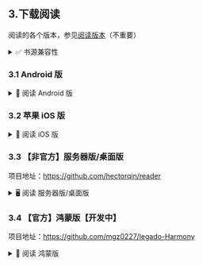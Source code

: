 ## 3.下载阅读
阅读的各个版本，参见[阅读版本](./Version.md)（不重要）

<details><summary> ✅ 书源兼容性 </summary>

### 3.0 书源兼容性
| 阅读版本                 | Pixiv 书源 | 更新时间   | Github 导入链接  |
| ---------------------- | --------- | --------- | --------------- |
|　3.25.0527 - 最新版本    | 最新版　　  |           | [Pixiv 书源](https://raw.githubusercontent.com/windyhusky/PixivSource/main/pixiv.json)|
|　3.23.0503 - 3.25.0526 | 1.9.4版本 | 2025.05.28 | [Pixiv 书源](https://github.com/windyhusky/PixivSource/releases/download/ver1.9.4/pixiv.json) |
|　3.22.0103 - 3.23.0404 | 1.7.4版本 | 2025.02.20 | [Pixiv 书源](https://github.com/windyhusky/PixivSource/releases/download/ver1.7.4/pixiv.json) |


| 阅读版本                 | Linpx 书源 | 更新时间   | Github 导入链接  |
| ---------------------- | --------- | --------- | --------------- |
|　3.23.0503 - 最新版本    | 最新版　　  |           | [Linpx 书源](https://raw.githubusercontent.com/windyhusky/PixivSource/main/linpx.json) |
|　3.22.0103 - 3.23.0404 | 1.7.4版本 | 2025.02.20 | [Linpx 书源](https://github.com/windyhusky/PixivSource/releases/download/ver1.7.4/linpx.json) |
</details>


### 3.1 Android 版
<details><summary> 🤖 阅读 Android 版 </summary>

#### 3.1.0 👍【推荐】[洛娅橙 Fork 版](https://github.com/Luoyacheng/legado)
**可覆盖下方 Beta 版本（原包名/共存），推荐使用【共存版/ReleaseA版】**

| 下载站点 | 版本 | 备注 |
| ------ | --- | --- |
| [Github Release](https://github.com/Luoyacheng/legado/releases) | 测试版 | 需要代理，无需登录 |
| [Github Action](https://github.com/Luoyacheng/legado/actions)   | 测试版 | 需要代理，需要登录 |


<details><summary> 🏛️ 阅读 Beta 版（喵公子等）</summary>

#### 3.1.1 【官方】喵公子 Beta 版
**点击链接，下载安装包并安装，推荐使用【共存版/新共存版】**
https://miaogongzi.lanzout.com/b01rgkhhe

| 下载站点 | 版本 | 备注 |
| ------- | --- | --- |
| [阅读Beta版 蓝奏云](https://miaogongzi.lanzout.com/b01rgkhhe)   | 测试版 | 无需代理，无需登录 |
| [Github Action](https://github.com/gedoor/legado/actions)    | 测试版 | 需要代理，需要登录 |
| [Telegram 频道](https://t.me/Legado_Channels)                 | 稳定版 | 需要代理，需要登录 |
| [Telegram 频道(Beta版)](https://t.me/Legado_Beta)             | 测试版 | 需要代理，需要登录 |
</details>


<details><summary> 👎 阅读 正式版（已停更）</summary>

#### ~~3.1.2 【官方】Android 正式版~~
**Android 正式版已经停止更新，不推荐继续使用**

| 下载站点 | 版本 | 备注 |
| ------- | --- | --- |
| [喵公子阅读资源](https://yuedu.miaogongzi.net)                   | 稳定版 | 无需代理，无需登录 |
| [Github Release](https://github.com/gedoor/legado/releases)   | 稳定版 | 需要代理，无需登录 |
| [Telegram 频道](https://t.me/Legado_Channels)                  | 稳定版 | 需要代理，需要登录 |
</details>


<details><summary> 🚮 阅读 Pro 版（已下架）</summary>

#### ~~3.1.3 【官方】阅读 Pro 版~~
- 阅读 Pro 版于2023年被Google下架
- 现已经停止更新，不推荐继续使用
- 所有 Pro 版限定功能已经移植到普通版（2023.11.01）
</details>
</details>


### 3.2 苹果 iOS 版
<details><summary> 🍎 阅读 iOS 版 </summary>
<details><summary> ❌ 阅读官方 iOS 版 </summary>

#### ~~3.2.1 【官方】 iOS 版~~【已停止开发】
- 官方 iOS 版已经停止开发

| 下载站点 | 备注 |
| ------ | --- |
| ~~[GitHub](https://github.com/gedoor/YueDuFlutter)~~ | 已经停止开发 |
| ~~[Telegram 频道(iOS版)](https://t.me/legado_ios)~~   | 已经停止开发 |
</details>


#### 3.2.2 非官方 iOS 版
兼容阅读书源的 **【非官方】软件**：

| 软件名称 | 收费方式 | 备注 |
| ------ | ------ | ---- |
| [源阅](https://github.com/kaich/SourceReadSite)    | TestFlight 付费 ￥128      | 兼容书源，【源阅读】的后续版本 |
| [千阅](https://apps.apple.com/app/id1665963317)    | 订阅制 & 永久 ~~￥98~~ ￥199 | 不完全兼容书源              |
| [读不舍手](https://apps.apple.com/app/id1662413517) | 订阅制 & 永久 ￥128 ~ ￥368  | 不完全兼容书源，广告较多      |
| [阅读阅多](https://apps.apple.com/app/id6747099551) | 订阅制 & 永久 ￥399 ~ ￥788 ~ ￥1488 | Bug 较多，不完全兼容书源，内置浏览器支持不佳 |


<details><summary> 🚮 iOS 已下架软件 </summary>

#### 3.2.2 iOS 已下架软件
| 软件名称     | AppStore                                           | Github                                 | 备注            |
|------------ | ------------------------------------------------- | --------------------------------------- | -------------- |
| 源阅读       | [源阅读](https://apps.apple.com/app/id1561787704 ) | [源阅读](https://github.com/kaich/Yuedu) | 停止维护，现已下架 |
| ~~青果阅读~~ | [青果阅读](https://apps.apple.com/app/id1142490639) | 无                                      | 停止维护，现已下架 |
| ~~花火阅读~~ | [花火阅读](https://apps.apple.com/app/id1546631588) | 无                                      | 停止维护，现已下架 |
| ~~星文阅读~~ | [星文阅读](https://apps.apple.com/app/id1662197753) | 无                                      | 停止维护，现已下架 |
</details>


<details><summary> 🔀 iOS 替代软件 </summary>

#### 3.2.3 iOS 替代软件
不兼容阅读书源的，其他换源阅读软件

| 软件名称 | 备注                        |
| ------------------------------------------------------ | -------------- |
| [益达](https://github.com/xiaohucode/yidaRule/releases) | 开源（苹果&安卓） |
| [用心读书](https://apps.apple.com/app/id1569793141)      | 付费 TestFlight |
| 香色闺阁 | 已下架 |
| 爱阅书香 | 已下架 |
</details>
</details>


### 3.3 【非官方】服务器版/桌面版
项目地址：https://github.com/hectorqin/reader
<details><summary> 🖥️ 阅读 服务器版/桌面版 </summary>

| 下载站点                                                 | 备注            |
| ------------------------------------------------------ | -------------- |
| [Github](https://github.com/hectorqin/reader/releases) | 需要代理         |
| [Telegram 频道](https://t.me/facker_channel)            | 需要代理，需要登录 |
| 微信公众号【假装大佬】                                      |                |
</details>


### 3.4 【官方】鸿蒙版【开发中】
项目地址：https://github.com/mgz0227/legado-Harmony
<details><summary> 🌸 阅读 鸿蒙版 </summary>

| 下载站点                                                        | 版本   | 备注 |
| ------------------------------------------------------------- | ----- | --- |
| [Github](https://github.com/mgz0227/legado-Harmony/releases)  | 开发中 |  |
| [Gitee](https://gitee.com/mgz0227/legado-Harmony/releases)    | 开发中 |  |
</details>
